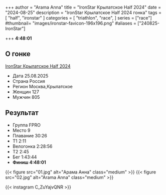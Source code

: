 +++
author = "Arama Anna"
title = "IronStar Крылатское Half 2024"
date = "2024-08-25"
description = "IronStar Крылатское Half 2024 гонка"
tags = [
    "half",
    "ironstar"
]
categories = [
    "triathlon",
    "race",
]
series = ["race"]
#thumbnail= "images/ironstar-favicon-196x196.png"
#aliases = ["240825-IronStar"]

+++
**4:48:01**



<!--more-->

## О гонке

[IronStar Крылатское Half 2024](https://tristats.ru/result/ironstar/krylatskoe/half/2024)

- Дата  25.08.2025
- Страна  Россия 
- Регион  Москва,Крылатское
- Женщин  127
- Мужчин  805

## Результат

- Группа FPRO 
- Место 9 
- Плавание 30:26
- Т1 2:11 
- Велогонка 2:28:56 
- Т2 2:45 
- Бег 1:43:44 
- **Финиш 4:48:01**

{{< figure src="01.jpg" alt="Арама Анна" class="medium" >}}
{{< figure src="02.jpg" alt="Arama Anna" class="medium" >}}



{{< instagram C_ZuYajvQNR >}}

